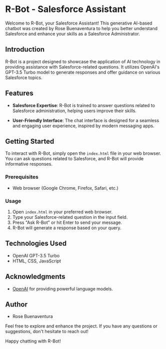 # R-Bot - Salesforce Assistant

Welcome to R-Bot, your Salesforce Assistant! This generative AI-based chatbot was created by Rose Buenaventura to help you better understand Salesforce and enhance your skills as a Salesforce Administrator.

## Introduction

R-Bot is a project designed to showcase the application of AI technology in providing assistance with Salesforce-related questions. It utilizes OpenAI's GPT-3.5 Turbo model to generate responses and offer guidance on various Salesforce topics.

## Features

- **Salesforce Expertise**: R-Bot is trained to answer questions related to Salesforce administration, helping users improve their skills.

- **User-Friendly Interface**: The chat interface is designed for a seamless and engaging user experience, inspired by modern messaging apps.

## Getting Started

To interact with R-Bot, simply open the `index.html` file in your web browser. You can ask questions related to Salesforce, and R-Bot will provide informative responses.

### Prerequisites

- Web browser (Google Chrome, Firefox, Safari, etc.)

### Usage

1. Open `index.html` in your preferred web browser.
2. Type your Salesforce-related question in the input field.
3. Press "Ask R-Bot" or hit Enter to send your message.
4. R-Bot will generate a response based on your query.

## Technologies Used

- OpenAI GPT-3.5 Turbo
- HTML, CSS, JavaScript

## Acknowledgments

- [OpenAI](https://www.openai.com/) for providing powerful language models.

## Author

- Rose Buenaventura

Feel free to explore and enhance the project. If you have any questions or suggestions, don't hesitate to reach out!

Happy chatting with R-Bot!
